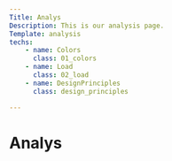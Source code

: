 ```yaml
---
Title: Analys
Description: This is our analysis page.
Template: analysis
techs: 
    - name: Colors
      class: 01_colors
    - name: Load
      class: 02_load
    - name: DesignPrinciples
      class: design_principles

---
```


Analys
==========================
